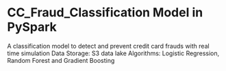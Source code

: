 # CC_Fraud_Classification Model in PySpark
A classification model to detect and prevent credit card frauds with real time simulation
Data Storage: S3 data lake
Algorithms: Logistic Regression, Random Forest and Gradient Boosting
